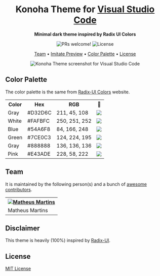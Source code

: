 <h1 align="center">
  Konoha Theme for <a href="https://code.visualstudio.com/">Visual Studio Code</a>
</h1>

<p align="center">
  <strong>Minimal dark theme inspired by Radix UI Colors</strong>
</p>

<p align="center">
  <img alt="PRs welcome!" src="https://img.shields.io/badge/PRs-welcome-%23000000.svg"/>
  <img alt="License" src="https://img.shields.io/badge/license-MIT-%23000000">
</p>

<p align="center">
  <a href="#team">Team</a> •
  <a href="#preferences-shown-in-the-preview">Imitate Preview</a> •
  <a href="#color-palette">Color Palette</a> •
  <a href="#license">License</a>
</p>

<p align="center">
  <img alt="Konoha Theme screenshot for Visual Studio Code" src="https://i.imgur.com/2n7zUvk.png">
</p>

## Color Palette

The color palette is the same from [Radix-UI Colors](https://vercel.com/docs/beginner-sveltekit/reactivity#reactive-assignments) website.

<table>
  <tr>
    <th>Color</th>
    <th>Hex</th>
    <th>RGB</th>
    <th>🎨</th>
  </tr>
  <tr>
    <td>Gray</td>
    <td>#D32D6C</td>
    <td>211, 45, 108</td>
    <td><img src="https://placeholder.pics/svg/20x20/d32d6c" /></td>

  </tr>

  <tr>
    <td>White</td>
    <td>#FAFBFC</td>
    <td>250, 251, 252</td>
    <td><img src="https://placeholder.pics/svg/20x20/fafbfc" /></td>
  </tr>

  <tr>
    <td>Blue</td>
    <td>#54A6F8</td>
    <td>84, 166, 248</td>
    <td><img src="https://placeholder.pics/svg/20x20/54a6f8" /></td>
  </tr>

  <tr>
    <td>Green</td>
    <td>#7CE0C3</td>
    <td>124, 224, 195</td>
    <td><img src="https://placeholder.pics/svg/20x20/7ce0c3" /></td>
  </tr>

  <tr>
    <td>Gray</td>
    <td>#888888</td>
    <td>136, 136, 136</td>
    <td><img src="https://placeholder.pics/svg/20x20/888888" /></td>
  </tr>

  <tr>
    <td>Pink</td>
    <td>#E43ADE</td>
    <td>228, 58, 222</td>
    <td><img src="https://placeholder.pics/svg/20x20/e43ade" /></td>
  </tr>
  
</table>

## Team

It is maintained by the following person(s) and a bunch of [awesome contributors](https://github.com/mmartinsoliv/konoha-theme/graphs/contributors).

<table>
  <tr>
    <th><a href="https://github.com/mmartinsoliv" target="_blank" rel="noopener noreferrer"><img alt="Matheus Martins" src="https://avatars.githubusercontent.com/u/46993493?v=4&size=100""></img></a></th>
  </tr>

  <tr>
    <td><a ef="https://github.com/mmartinsoliv" target="_blank" rel="noopener noreferrer">Matheus Martins</a></td>
  </tr>
</table>

## Disclaimer

This theme is heavily (100%) inspired by [Radix-UI](https://www.radix-ui.com/).

## License

[MIT License](./LICENSE.md)
